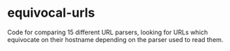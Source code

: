 # equivocal-urls
Code for comparing 15 different URL parsers, looking for URLs which equivocate on their hostname depending on the parser used to read them.

